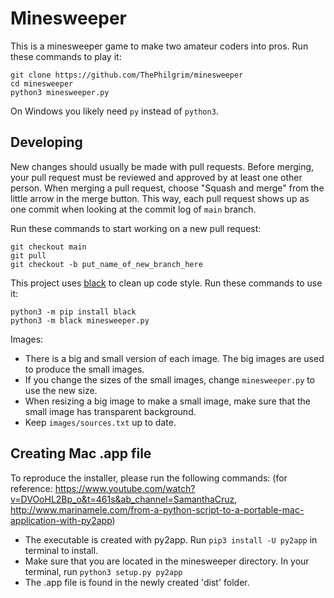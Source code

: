 # Minesweeper
This is a minesweeper game to make two amateur coders into pros.
Run these commands to play it:

```
git clone https://github.com/ThePhilgrim/minesweeper
cd minesweeper
python3 minesweeper.py
```

On Windows you likely need `py` instead of `python3`.


## Developing

New changes should usually be made with pull requests.
Before merging, your pull request must be reviewed and approved by at least one other person.
When merging a pull request, choose "Squash and merge" from the little arrow in the merge button.
This way, each pull request shows up as one commit when looking at the commit log of `main` branch.

Run these commands to start working on a new pull request:

```
git checkout main
git pull
git checkout -b put_name_of_new_branch_here
```

This project uses [black](https://github.com/psf/black) to clean up code style.
Run these commands to use it:

```
python3 -m pip install black
python3 -m black minesweeper.py
```

Images:
- There is a big and small version of each image. The big images are used to produce the small images.
- If you change the sizes of the small images, change `minesweeper.py` to use the new size.
- When resizing a big image to make a small image, make sure that the small image has transparent background.
- Keep `images/sources.txt` up to date.

## Creating Mac .app file

To reproduce the installer, please run the following commands: (for reference: https://www.youtube.com/watch?v=DVOoHL2Bp_o&t=461s&ab_channel=SamanthaCruz, http://www.marinamele.com/from-a-python-script-to-a-portable-mac-application-with-py2app)
- The executable is created with py2app. Run `pip3 install -U py2app` in terminal to install.
- Make sure that you are located in the minesweeper directory. In your terminal, run `python3 setup.py py2app`
- The .app file is found in the newly created 'dist' folder.
